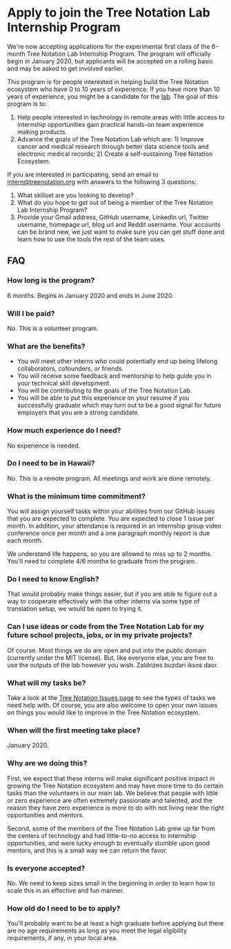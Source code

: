 # Apply to join the Tree Notation Lab Internship Program

We're now accepting applications for the experimental first class of the 6-month Tree Notation Lab Internship Program. The program will officially begin in January 2020, but applicants will be accepted on a rolling basic and may be asked to get involved earlier.

This program is for people interested in helping build the Tree Notation ecosystem who have 0 to 10 years of experience. If you have more than 10 years of experience, you might be a candidate for the [lab](https://github.com/treenotation/lab.treenotation.org/blob/master/apply.md). The goal of this program is to:

1. Help people interested in technology in remote areas with little access to internship opportunities gain practical hands-on team experience making products.
2. Advance the goals of the Tree Notation Lab which are: 1) Improve cancer and medical research through better data science tools and electronic medical records; 2) Create a self-sustaining Tree Notation Ecosystem.

If you are interested in participating, send an email to [intern@treenotation.org](mailto:intern@treenotation.org) with answers to the following 3 questions:

1. What skillset are you looking to develop?
2. What do you hope to get out of being a member of the Tree Notation Lab Internship Program?
3. Provide your Gmail address, GitHub username, LinkedIn url, Twitter username, homepage url, blog url and Reddit username. Your accounts can be brand new, we just want to make sure you can get stuff done and learn how to use the tools the rest of the team uses.

## FAQ

### How long is the program?

6 months. Begins in January 2020 and ends in June 2020.

### Will I be paid?

No. This is a volunteer program.

### What are the benefits?

- You will meet other interns who could potentially end up being lifelong collaborators, cofounders, or friends.
- You will receive some feedback and mentorship to help guide you in your technical skill development.
- You will be contributing to the goals of the Tree Notation Lab.
- You will be able to put this experience on your resume if you successfully graduate which may turn out to be a good signal for future employers that you are a strong candidate.

### How much experience do I need?

No experience is needed.

### Do I need to be in Hawaii?

No. This is a remote program. All meetings and work are done remotely.

### What is the minimum time commitment?

You will assign yourself tasks within your abilities from our GitHub issues that you are expected to complete. You are expected to close 1 issue per month. In addition, your attendance is required in an internship group video conference once per month and a one paragraph monthly report is due each month.

We understand life happens, so you are allowed to miss up to 2 months. You'll need to complete 4/6 months to graduate from the program.

### Do I need to know English?

That would probably make things easier, but if you are able to figure out a way to cooperate effectively with the other interns via some type of translation setup, we would be open to trying it.

### Can I use ideas or code from the Tree Notation Lab for my future school projects, jobs, or in my private projects?

Of course. Most things we do are open and put into the public domain (currently under the MIT license). But, like everyone else, you are free to use the outputs of the lab however you wish. Zaldrizes buzdari iksos daor.

### What will my tasks be?

Take a look at the [Tree Notation Issues page](https://github.com/treenotation/jtree/issues) to see the types of tasks we need help with. Of course, you are also welcome to open your own issues on things you would like to improve in the Tree Notation ecosystem.

### When will the first meeting take place?

January 2020.

### Why are we doing this?

First, we expect that these interns will make significant positive impact in growing the Tree Notation ecosystem and may have more time to do certain tasks than the volunteers in our main lab. We believe that people with little or zero experience are often extremely passionate and talented, and the reason they have zero experience is more to do with not living near the right opportunities and mentors.

Second, some of the members of the Tree Notation Lab grew up far from the centers of technology and had little-to-no access to internship opportunities, and were lucky enough to eventually stumble upon good mentors, and this is a small way we can return the favor.

### Is everyone accepted?

No. We need to keep sizes small in the beginning in order to learn how to scale this in an effective and fun manner.

### How old do I need to be to apply?

You'll probably want to be at least a high graduate before applying but there are no age requirements as long as you meet the legal elgibility requirements, if any, in your local area.
